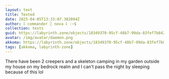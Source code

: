 ```yaml
---
layout: text
title: Texted
date: 2025-04-05T13:33:07.382094Z
author: ⸸ commander ░ nova ⸸ :~$
collection: texts
guid: https://labyrinth.zone/objects/18349370-95cf-48b7-99da-83fef7b8424b
avatar: /img/avatar/daemon.png
akkoma: https://labyrinth.zone/objects/18349370-95cf-48b7-99da-83fef7b8424b
tags: [akkoma, labyrinth-zone]
---
```


<p>There have been 2 creepers and a skeleton camping in my garden outside my house on my bedrock realm and I can't pass the night by sleeping because of this lol</p>